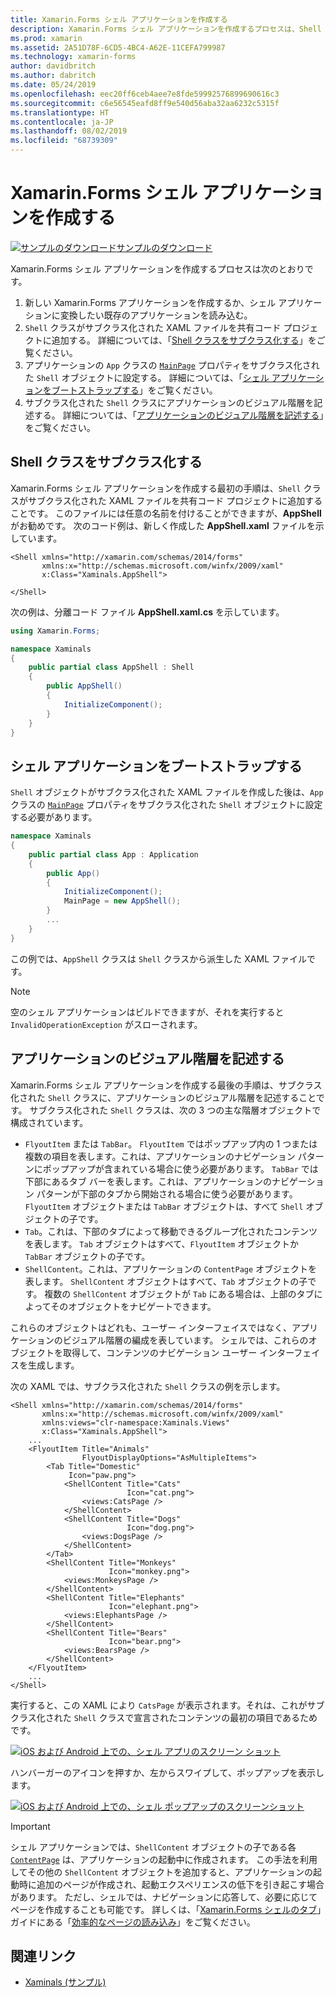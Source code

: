 ```yaml
---
title: Xamarin.Forms シェル アプリケーションを作成する
description: Xamarin.Forms シェル アプリケーションを作成するプロセスは、Shell クラスがサブクラス化された XAML ファイルを作成し、アプリケーションの App クラスの MainPage プロパティをサブクラス化した Shell オブジェクトに設定した後、サブクラス化した Shell クラスにアプリケーションのビジュアル階層を記述することです。
ms.prod: xamarin
ms.assetid: 2A51D78F-6CD5-4BC4-A62E-11CEFA799987
ms.technology: xamarin-forms
author: davidbritch
ms.author: dabritch
ms.date: 05/24/2019
ms.openlocfilehash: eec20ff6ceb4aee7e8fde59992576899690616c3
ms.sourcegitcommit: c6e56545eafd8ff9e540d56aba32aa6232c5315f
ms.translationtype: HT
ms.contentlocale: ja-JP
ms.lasthandoff: 08/02/2019
ms.locfileid: "68739309"
---
```

# <a name="create-a-xamarinforms-shell-application"></a>Xamarin.Forms シェル アプリケーションを作成する

[![サンプルのダウンロード](~/media/shared/download.png)サンプルのダウンロード](https://docs.microsoft.com/samples/xamarin/xamarin-forms-samples/userinterface-xaminals/)

Xamarin.Forms シェル アプリケーションを作成するプロセスは次のとおりです。

1. 新しい Xamarin.Forms アプリケーションを作成するか、シェル アプリケーションに変換したい既存のアプリケーションを読み込む。
1. `Shell` クラスがサブクラス化された XAML ファイルを共有コード プロジェクトに追加する。 詳細については、「[Shell クラスをサブクラス化する](#subclass-the-shell-class)」をご覧ください。
1. アプリケーションの `App` クラスの [`MainPage`](xref:Xamarin.Forms.Application.MainPage) プロパティをサブクラス化された `Shell` オブジェクトに設定する。 詳細については、「[シェル アプリケーションをブートストラップする](#bootstrap-the-shell-application)」をご覧ください。
1. サブクラス化された `Shell` クラスにアプリケーションのビジュアル階層を記述する。 詳細については、「[アプリケーションのビジュアル階層を記述する](#describe-the-visual-hierarchy-of-the-application)」をご覧ください。

## <a name="subclass-the-shell-class"></a>Shell クラスをサブクラス化する

Xamarin.Forms シェル アプリケーションを作成する最初の手順は、`Shell` クラスがサブクラス化された XAML ファイルを共有コード プロジェクトに追加することです。 このファイルには任意の名前を付けることができますが、**AppShell** がお勧めです。 次のコード例は、新しく作成した **AppShell.xaml** ファイルを示しています。

```xaml
<Shell xmlns="http://xamarin.com/schemas/2014/forms"
       xmlns:x="http://schemas.microsoft.com/winfx/2009/xaml"
       x:Class="Xaminals.AppShell">

</Shell>
```

次の例は、分離コード ファイル **AppShell.xaml.cs** を示しています。

```csharp
using Xamarin.Forms;

namespace Xaminals
{
    public partial class AppShell : Shell
    {
        public AppShell()
        {
            InitializeComponent();
        }
    }
}
```

## <a name="bootstrap-the-shell-application"></a>シェル アプリケーションをブートストラップする

`Shell` オブジェクトがサブクラス化された XAML ファイルを作成した後は、`App` クラスの [`MainPage`](xref:Xamarin.Forms.Application.MainPage) プロパティをサブクラス化された `Shell` オブジェクトに設定する必要があります。

```csharp
namespace Xaminals
{
    public partial class App : Application
    {
        public App()
        {
            InitializeComponent();
            MainPage = new AppShell();
        }
        ...
    }
}
```

この例では、`AppShell` クラスは `Shell` クラスから派生した XAML ファイルです。

> [!NOTE]
> 空のシェル アプリケーションはビルドできますが、それを実行すると `InvalidOperationException` がスローされます。

## <a name="describe-the-visual-hierarchy-of-the-application"></a>アプリケーションのビジュアル階層を記述する

Xamarin.Forms シェル アプリケーションを作成する最後の手順は、サブクラス化された `Shell` クラスに、アプリケーションのビジュアル階層を記述することです。 サブクラス化された `Shell` クラスは、次の 3 つの主な階層オブジェクトで構成されています。

- `FlyoutItem` または `TabBar`。 `FlyoutItem` ではポップアップ内の 1 つまたは複数の項目を表します。これは、アプリケーションのナビゲーション パターンにポップアップが含まれている場合に使う必要があります。 `TabBar` では下部にあるタブ バーを表します。これは、アプリケーションのナビゲーション パターンが下部のタブから開始される場合に使う必要があります。 `FlyoutItem` オブジェクトまたは `TabBar` オブジェクトは、すべて `Shell` オブジェクトの子です。
- `Tab`。これは、下部のタブによって移動できるグループ化されたコンテンツを表します。 `Tab` オブジェクトはすべて、`FlyoutItem` オブジェクトか `TabBar` オブジェクトの子です。
- `ShellContent`。これは、アプリケーションの `ContentPage` オブジェクトを表します。 `ShellContent` オブジェクトはすべて、`Tab` オブジェクトの子です。 複数の `ShellContent` オブジェクトが `Tab` にある場合は、上部のタブによってそのオブジェクトをナビゲートできます。

これらのオブジェクトはどれも、ユーザー インターフェイスではなく、アプリケーションのビジュアル階層の編成を表しています。 シェルでは、これらのオブジェクトを取得して、コンテンツのナビゲーション ユーザー インターフェイスを生成します。

次の XAML では、サブクラス化された `Shell` クラスの例を示します。

```xaml
<Shell xmlns="http://xamarin.com/schemas/2014/forms"
       xmlns:x="http://schemas.microsoft.com/winfx/2009/xaml"
       xmlns:views="clr-namespace:Xaminals.Views"
       x:Class="Xaminals.AppShell">
    ...
    <FlyoutItem Title="Animals"
                FlyoutDisplayOptions="AsMultipleItems">
        <Tab Title="Domestic"
             Icon="paw.png">
            <ShellContent Title="Cats"
                          Icon="cat.png">
                <views:CatsPage />
            </ShellContent>
            <ShellContent Title="Dogs"
                          Icon="dog.png">
                <views:DogsPage />
            </ShellContent>
        </Tab>
        <ShellContent Title="Monkeys"
                      Icon="monkey.png">
            <views:MonkeysPage />
        </ShellContent>
        <ShellContent Title="Elephants"
                      Icon="elephant.png">  
            <views:ElephantsPage />
        </ShellContent>
        <ShellContent Title="Bears"
                      Icon="bear.png">
            <views:BearsPage />
        </ShellContent>
    </FlyoutItem>
    ...
</Shell>
```

実行すると、この XAML により `CatsPage` が表示されます。それは、これがサブクラス化された `Shell` クラスで宣言されたコンテンツの最初の項目であるためです。

[![iOS および Android 上での、シェル アプリのスクリーン ショット](create-images/cats.png "シェル アプリ")](create-images/cats-large.png#lightbox "シェル アプリ")

ハンバーガーのアイコンを押すか、左からスワイプして、ポップアップを表示します。

[![iOS および Android 上での、シェル ポップアップのスクリーンショット](create-images/flyout-reduced.png "シェル ポップアップ")](create-images/flyout-reduced-large.png#lightbox "シェル ポップアップ")

> [!IMPORTANT]
> シェル アプリケーションでは、`ShellContent` オブジェクトの子である各 [`ContentPage`](xref:Xamarin.Forms.ContentPage) は、アプリケーションの起動中に作成されます。 この手法を利用してその他の `ShellContent` オブジェクトを追加すると、アプリケーションの起動時に追加のページが作成され、起動エクスペリエンスの低下を引き起こす場合があります。 ただし、シェルでは、ナビゲーションに応答して、必要に応じてページを作成することも可能です。 詳しくは、「[Xamarin.Forms シェルのタブ](tabs.md)」ガイドにある「[効率的なページの読み込み](tabs.md#efficient-page-loading)」をご覧ください。

## <a name="related-links"></a>関連リンク

- [Xaminals (サンプル)](https://docs.microsoft.com/samples/xamarin/xamarin-forms-samples/userinterface-xaminals/)
